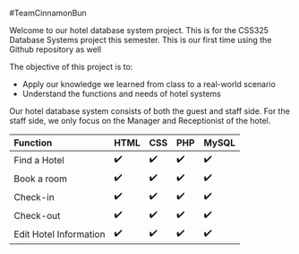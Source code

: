 #TeamCinnamonBun

Welcome to our hotel database system project. This is for the CSS325 Database Systems project this semester.
This is our first time using the Github repository as well

The objective of this project is to:
- Apply our knowledge we learned from class to a real-world scenario
- Understand the functions and needs of hotel systems


Our hotel database system consists of both the guest and staff side. For the staff side, we only focus on
the Manager and Receptionist of the hotel. 

Function | HTML | CSS | PHP | MySQL | 
:------------ | :-------------| :-------------| :-------------| :-------------
Find a Hotel | :heavy_check_mark: |  :heavy_check_mark: | :heavy_check_mark: | :heavy_check_mark:
Book a room | :heavy_check_mark: |  :heavy_check_mark: | :heavy_check_mark: | :heavy_check_mark:
Check-in | :heavy_check_mark: |  :heavy_check_mark: | :heavy_check_mark: | :heavy_check_mark:
Check-out | :heavy_check_mark: |  :heavy_check_mark: | :heavy_check_mark: | :heavy_check_mark:
Edit Hotel Information | :heavy_check_mark: |  :heavy_check_mark: | :heavy_check_mark: | :heavy_check_mark:
